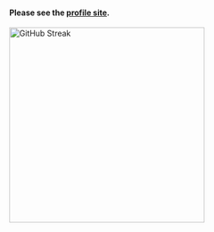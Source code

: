 #### Please see the [profile site](https://about.yoshinorin.net/).

<p>
  <a href="https://git.io/streak-stats">
    <img src="http://github-readme-streak-stats.herokuapp.com?user=yoshinorin&amp;hide_border=true&amp;border=DD2727" alt="GitHub Streak" width="350">
  </a>
</p>
